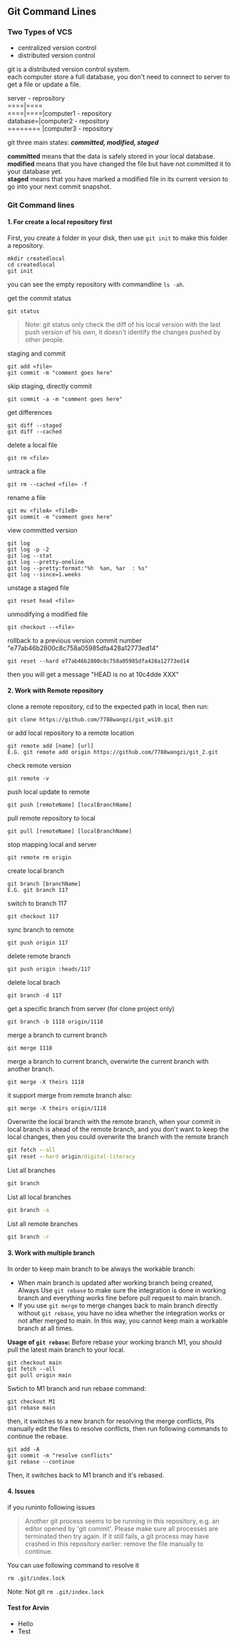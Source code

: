 ## Git Command Lines

### Two Types of VCS

- centralized version control  
- distributed version control 

git is a distributed version control system.  
each computer store a full database, you don't need to connect to server to get a file or update a file.

server - reprository  
====|====  
====|====|computer1 - repository  
database=|computer2 - repository  
======== |computer3 - repository  

git three main states: ***committed, modified, staged***

**committed** means that the data is safely stored in your local database.  
**modified** means that you have changed the file but have not committed it to your database yet.  
**staged** means that you have marked a modified file in its current version to go into your next commit snapshot.  

### Git Command lines

#### 1. For create a local repository first

First, you create a folder in your disk, then use `git init` to make this folder a repository.  

    mkdir createdlocal
    cd createdlocal
    git init


you can see the empty repository with commandline `ls -ah`.


get the commit status  

	git status

>Note: git status only check the diff of his local version with the last push version of his own, it doesn't identify the changes pushed by other people.

staging and commit 
   
	git add <file>  
	git commit -m "comment goes here"  

skip staging, directly commit

	git commit -a -m "comment goes here"

get differences

	git diff --staged
	git diff --cached

delete a local file

	git rm <file>

untrack a file

	git rm --cached <file> -f

rename a file

	git mv <fileA> <fileB>
	git commit -m "comment goes here"

view committed version
	
	git log  
	git log -p -2  
	git log --stat  
	git log --pretty-oneline  
	git log --pretty:format:"%h  %an, %ar  : %s"  
	git log --since=1.weeks  
	

unstage a staged file

	git reset head <file>

unmodifying a modified file

	git checkout --<file>

rollback to a previous version  commit number "e77ab46b2800c8c758a05985dfa428a12773ed14"  

    git reset --hard e77ab46b2800c8c758a05985dfa428a12773ed14

then you will get a message "HEAD is no at 10c4dde XXX"



#### 2. Work with Remote repository
clone a remote repository, cd to the expected path in local, then run:

	git clone https://github.com/7788wangzi/git_ws10.git

or add local repository to a remote location

	git remote add [name] [url]
	E.G. git remote add origin https://github.com/7788wangzi/git_2.git

check remote version

	git remote -v

push local update to remote

	git push [remoteName] [localBranchName]

pull remote repository to local

	git pull [remoteName] [localBranchName]

stop mapping local and server

	git remote rm origin

create local branch

	git branch [branchName]
	E.G. git branch 117

switch to branch 117

	git checkout 117

sync branch to remote

	git push origin 117

delete remote branch

	git push origin :heads/117

delete local brach

	git branch -d 117

get a specific branch from server (for clone project only)

	git branch -b 1118 origin/1118

merge a branch to current branch

	git merge 1118

merge a branch to current branch, overwirte the current branch with another branch.

```
git merge -X theirs 1118
```

it support merge from remote branch also:

```
git merge -X theirs origin/1118
```

Overwrite the local branch with the remote branch, when your commit in local branch is ahead of the remote branch, and you don't want to keep the local changes, then you could overwrite the branch with the remote branch

```cmd
git fetch --all
git reset --hard origin/digital-literacy
```

List all branches
```cmd
git branch
```

List all local branches
```cmd
git branch -a
```

List all remote branches
```cmd
git branch -r
```

#### 3. Work with multiple branch
In order to keep main branch to be always the workable branch:
- When main branch is updated after working branch being created, Always Use `git rebase` to make sure the integration is done in working branch and everything works fine before pull request to main branch.
- If you use `git merge` to merge changes back to main branch directly without `git rebase`, you have no idea whether the integration works or not after merged to main. In this way, you cannot keep main a workable branch at all times.

**Usage of `git rebase`:**
Before rebase your working branch M1, you should pull the latest main branch to your local.
```git
git checkout main
git fetch --all
git pull origin main
```

Swtich to M1 branch and run rebase command:
```git
git checkout M1
git rebase main
```
then, it switches to a new branch for resolving the merge conflicts, Pls manually edit the files to resolve conflicts, then run following commands to continue the rebase.
```git
git add -A
git commit -m "resolve conflicts"
git rebase --continue
```
Then, it switches back to M1 branch and it's rebased.

#### 4. Issues

if you runinto following issues

> Another git process seems to be running in this repository, e.g.
an editor opened by 'git commit'. Please make sure all processes
are terminated then try again. If it still fails, a git process
may have crashed in this repository earlier:
remove the file manually to continue.

You can use following command to resolve it  

    rm .git/index.lock

Note: Not git `rm .git/index.lock`

#### Test for Arvin
- Hello
- Test
